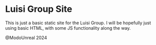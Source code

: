 # Luisi Group Site

This is just a basic static site for the Luisi Group. I will be hopefully just using basic HTML, with some JS functionality along the way.

@ModoUnreal 2024
